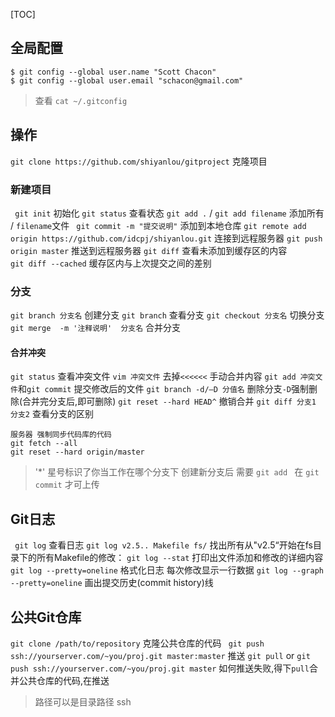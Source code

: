

[TOC]

##  全局配置
```
$ git config --global user.name "Scott Chacon"
$ git config --global user.email "schacon@gmail.com"
```
>查看 `cat ~/.gitconfig`
>

## 操作

`git clone https://github.com/shiyanlou/gitproject`		克隆项目

### 新建项目
` git init`    初始化
`git status`  查看状态
`git add .` /  `git add filename` 	 添加所有 / `filename`文件
` git commit -m "提交说明"`    添加到本地仓库
`git remote add origin https://github.com/idcpj/shiyanlou.git`   连接到远程服务器
`git push origin master`  推送到远程服务器
`git diff`  查看未添加到缓存区的内容  
`git diff --cached`   缓存区内与上次提交之间的差别

### 分支
`git branch 分支名`   创建分支
`git branch`			查看分支
`git checkout 分支名`    切换分支
`git merge  -m '注释说明'  分支名`  合并分支

#### 合并冲突
`git status` 查看冲突文件 
`vim 冲突文件` 去掉`<<<<<<`  手动合并内容
`git add 冲突文件`和`git commit` 提交修改后的文件
`git branch -d/–D 分值名`       			删除分支`-D`强制删除(合并完分支后,即可删除) 
`git reset --hard HEAD^`  		撤销合并
`git diff 分支1 分支2`    查看分支的区别    
```
服务器 强制同步代码库的代码
git fetch --all
git reset --hard origin/master

```


>'*' 星号标识了你当工作在哪个分支下
>创建新分支后 需要 `git add `  在 `git commit` 才可上传


## Git日志
` git log`   查看日志
`git log v2.5.. Makefile fs/`		找出所有从"v2.5“开始在fs目录下的所有Makefile的修改：
`git log --stat`			打印出文件添加和修改的详细内容
`git log --pretty=oneline`  	格式化日志  每次修改显示一行数据
`git log --graph --pretty=oneline`		画出提交历史(commit history)线


## 公共Git仓库
`git clone /path/to/repository`   克隆公共仓库的代码
` git push ssh://yourserver.com/~you/proj.git master:master`   推送
`git pull` or `git push ssh://yourserver.com/~you/proj.git master`  如何推送失败,得下`pull`合并公共仓库的代码,在推送

> 路径可以是目录路径 ssh

